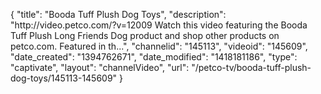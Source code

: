 {
    "title": "Booda Tuff Plush Dog Toys",
    "description": "http:\/\/video.petco.com\/?v=12009 Watch this video featuring the Booda Tuff Plush Long Friends Dog product and shop other products on petco.com. Featured in th...",
    "channelid": "145113",
    "videoid": "145609",
    "date_created": "1394762671",
    "date_modified": "1418181186",
    "type": "captivate",
    "layout": "channelVideo",
    "url": "\/petco-tv\/booda-tuff-plush-dog-toys\/145113-145609"
}